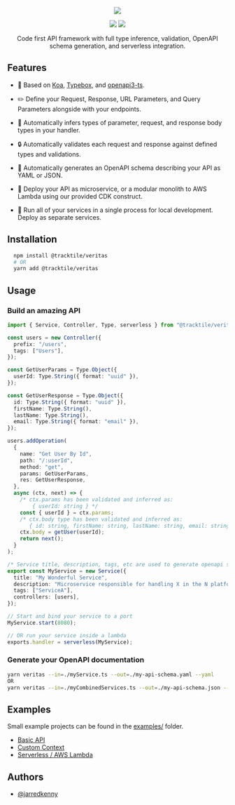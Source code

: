 <p  align="center">
  <img  src="https://i.imgur.com/ANnBTvB.png"  />
</p>

<p align="center">
  <img src="https://badgen.net/npm/v/@tracktile/veritas"/>
  <img src="https://badgen.net/bundlephobia/minzip/@tracktile/veritas"/>
</p>

 <p  align="center">Code first API framework with full type inference, validation, OpenAPI schema generation, and serverless integration.</p>

## Features

- :muscle: Based on [Koa](https://github.com/koajs/koa), [Typebox](https://github.com/sinclairzx81/typebox), and [openapi3-ts](https://github.com/metadevpro/openapi3-ts).

- :pencil2: Define your Request, Response, URL Parameters, and Query Parameters alongside with your endpoints.

- :necktie: Automatically infers types of parameter, request, and response body types in your handler.

- :lock: Automatically validates each request and response against defined types and validations.

- :notebook_with_decorative_cover: Automatically generates an OpenAPI schema describing your API as YAML or JSON.

- :battery: Deploy your API as microservice, or a modular monolith to AWS Lambda using our provided CDK construct.

- :runner: Run all of your services in a single process for local development. Deploy as separate services.

## Installation

```sh
  npm install @tracktile/veritas
  # OR
  yarn add @tracktile/veritas
```

## Usage

### Build an amazing API

```typescript
import { Service, Controller, Type, serverless } from "@tracktile/veritas";

const users = new Controller({
  prefix: "/users",
  tags: ["Users"],
});

const GetUserParams = Type.Object({
  userId: Type.String({ format: "uuid" }),
});

const GetUserResponse = Type.Object({
  id: Type.String({ format: "uuid" }),
  firstName: Type.String(),
  lastName: Type.String(),
  email: Type.String({ format: "email" }),
});

users.addOperation(
  {
    name: "Get User By Id",
    path: "/:userId",
    method: "get",
    params: GetUserParams,
    res: GetUserResponse,
  },
  async (ctx, next) => {
    /* ctx.params has been validated and inferred as:
        { userId: string } */
    const { userId } = ctx.params;
    /* ctx.body type has been validated and inferred as:
       { id: string, firstName: string, lastName: string, email: string} */
    ctx.body = getUser(userId);
    return next();
  }
);

/* Service title, description, tags, etc are used to generate openapi schema */
export const MyService = new Service({
  title: "My Wonderful Service",
  description: "Microservice responsible for handling X in the N platform.",
  tags: ["ServiceA"],
  controllers: [users],
});

// Start and bind your service to a port
MyService.start(8080);

// OR run your service inside a lambda
exports.handler = serverless(MyService);
```

### Generate your OpenAPI documentation

```sh
yarn veritas --in=./myService.ts --out=./my-api-schema.yaml --yaml
OR
yarn veritas --in=./myCombinedServices.ts --out=./my-api-schema.json --json 
```

## Examples

Small example projects can be found in the [examples/](./examples) folder.

- [Basic API](./examples/basic.ts)
- [Custom Context](./examples/extending-context.ts)
- [Serverless / AWS Lambda](./examples/serverless.ts)

## Authors

- [@jarredkenny](https://www.github.com/jarredkenny)
